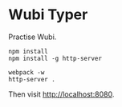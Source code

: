 Wubi Typer
==========

Practise Wubi.

```
npm install
npm install -g http-server

webpack -w
http-server .
```

Then visit <http://localhost:8080>.